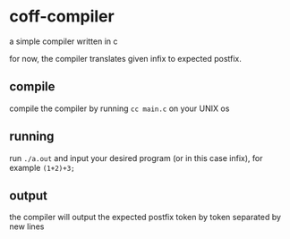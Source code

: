 # coff-compiler
a simple compiler written in c

for now, the compiler translates given infix to expected postfix.

## compile
compile the compiler by running <code>cc main.c</code> on your UNIX os

## running
run <code>./a.out</code> and input your desired program (or in this case infix), for example <code>(1+2)+3;</code>

## output
the compiler will output the expected postfix token by token separated by new lines
